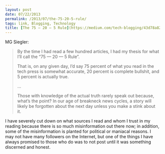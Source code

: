 ```yaml
---
layout: post
date: 07/22/2013
permalink: /2013/07/the-75-20-5-rule/
tags: link, Blogging, Technology
title: [The 75 — 20 — 5 Rule](https://medium.com/tech-blogging/43d78a82e103)
---
```


<p>MG Siegler:</p>

<blockquote>
  <p>By the time I had read a few hundred articles, I had my thesis for what I’ll call the “75 — 20 — 5 Rule”.</p>
  
  <p>That is, on any given day, I’d say 75 percent of what you read in the tech press is somewhat accurate, 20 percent is complete bullshit, and 5 percent is actually true.</p>
  
  <p>&#8230;</p>
  
  <p>Those with knowledge of the actual truth rarely speak out because, what’s the point? In our age of breakneck news cycles, a story will likely be forgotten about the next day unless you make a stink about it.</p>
</blockquote>

<p>I have severely cut down on what sources I read and whom I trust in my reading because there is so much misinformation out there now; in addition, some of the misinformation is planted for political or maniacal reasons. I may not have many followers on the Internet, but one of the things I have always promised to those who do was to not post until it was something discerned and honest.</p>